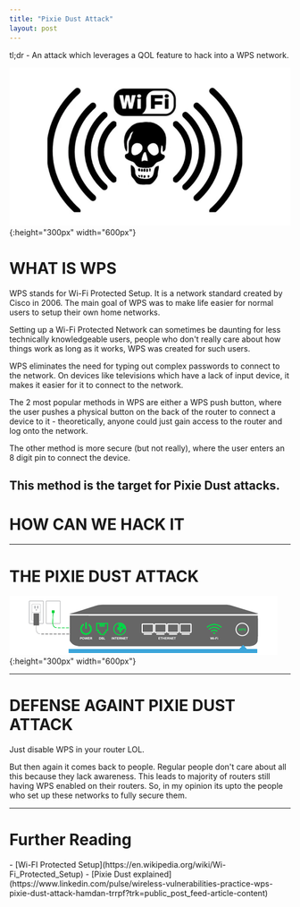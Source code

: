 ```yaml
---
title: "Pixie Dust Attack"
layout: post
---
```



tl;dr - An attack which leverages a QOL feature to hack into a WPS network.


![pixie dust](/assets/images/pixie_dust_1.webp){:height="300px" width="600px"}


<h1>WHAT IS WPS</h1>
WPS stands for Wi-Fi Protected Setup. It is a network standard created by Cisco in 2006. The main goal of WPS was to make life easier for normal users to setup their own home networks.

Setting up a Wi-Fi Protected Network can sometimes be daunting for less technically knowledgeable users, people who don't really care about how things work as long as it works, WPS was created for such users.

WPS eliminates the need for typing out complex passwords to connect to the network. On devices like televisions which have a lack of input device, it makes it easier for it to connect to the network.

The 2 most popular methods in WPS are either a WPS push button, where the user pushes a physical button on the back of the router to connect a device to it - theoretically, anyone could just gain access to the router and log onto the network.

The other method is more secure (but not really), where the user enters an 8 digit pin to connect the device.

This method is the target for Pixie Dust attacks.
---

<h1>HOW CAN WE HACK IT</h1>

---

<h1>THE PIXIE DUST ATTACK</h1>


![pixie dust](/assets/images/pixie_dust_2.png){:height="300px" width="600px"}


---

<h1>DEFENSE AGAINT PIXIE DUST ATTACK</h1>
Just disable WPS in your router LOL.

But then again it comes back to people. Regular people don't care about all this because they lack awareness. This leads to majority of routers still having WPS enabled on their routers. So, in my opinion its upto the people who set up these networks to fully secure them.

---

<h1>Further Reading</h1>
- [Wi-FI Protected Setup](https://en.wikipedia.org/wiki/Wi-Fi_Protected_Setup)
- [Pixie Dust explained](https://www.linkedin.com/pulse/wireless-vulnerabilities-practice-wps-pixie-dust-attack-hamdan-trrpf?trk=public_post_feed-article-content)




